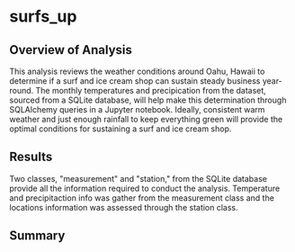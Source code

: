 # surfs_up


## Overview of Analysis

This analysis reviews the weather conditions around Oahu, Hawaii to determine if a surf and ice cream shop can sustain steady business year-round. The monthly temperatures and precipication from the dataset, sourced from a SQLite database, will help make this determination through SQLAlchemy queries in a Jupyter notebook. Ideally, consistent warm weather and just enough rainfall to keep everything green will provide the optimal conditions for sustaining a surf and ice cream shop.


## Results
Two classes, "measurement" and "station," from the SQLite database provide all the information required to conduct the analysis. Temperature and precipitaction info was gather from the measurement class and the locations information was assessed through the station class.


## Summary